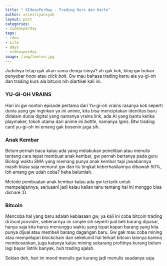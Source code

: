 ```yaml
---
title: " XIdeasPerDay - Trading Kurs dan Kartu"
author: ariestiyansyah
layout: post
categories:
- xideasperday
tags:
- idea
- Life
- days
- xideasperday
image: /img/twelve.jpg
---
```


Judulnya tetap gak akan sama denga isinya? ah gak kok, blog gw bukan penyebar *hoax* atau *click bait*. Gw mau bahasa trading kartu ala yu-gi-oh dan trading kurs ala bitcoin nih diartikel kali ini.

### YU-GI-OH VRAINS
Hari ini gw nonton episode pertama dari Yu-gi-oh vrains rasanya kok seperti dunia yang gw inginkan ya ini anime, kita bisa menciptakan identitas baru didalam dunia digital yang namanya vrains link, ada AI yang bantu ketika playmaker, tokoh utama dari anime ini *battle*, namanya Ignis. Btw trading card yu-gi-oh ini emang gak bosenin juga sih.

### Anak Kembar
Belum pernah baca kalau ada yang melakukan penelitian atau menulis tentang cara tepat membuat anak kembar, gw pernah bertanya pada guru Biologi waktu SMA yang memang punya anak kembar tapi jawabannya masih biasa saja menurut gw dan itu tingkat keberhasilannya dibawah 50%, loh emang gw udah coba? haha belumlah.

Metode pembuatan anak kembar kalau ada gw tertarik untuk mempelajarinya, seriusan! jadi kalau kalian tahu tentang hal ini monggo bisa dishare :D

### Bitcoin
Mencoba hal yang baru adalah kebiasaan gw, ya kali ini coba bitcoin trading di *local provider*, sebenarnya ini simple sih seperti jual beli barang dipasar, hanya saja kita harus menunggu waktu yang tepat kapan barang yang kita punya dijual atau membeli barang dagangan baru. Gw gak mau coba mining atau mempelajari blockchain dan sekelumit hal terkait bitcoin lainnya karena membosankan, juga katanya kalau mining sekarang profitnya kurang belum lagi bayar listrik banyak, huh trading ajalah.

Sekian deh, hari ini mood menulis gw kurang jadi menulis seadanya saja.


